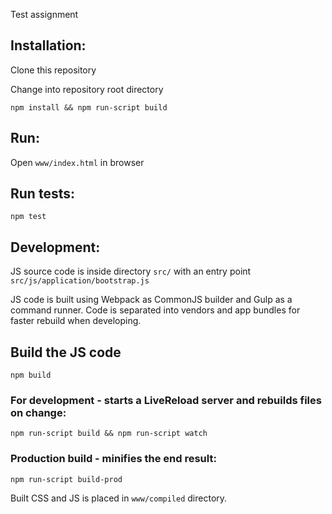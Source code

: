 Test assignment


## Installation:
 Clone this repository

 Change into repository root directory


 `npm install && npm run-script build`


## Run:
  Open `www/index.html` in browser

## Run tests:
  `npm test`


## Development:
JS source code is inside directory `src/` with an entry point `src/js/application/bootstrap.js`

JS code is built using Webpack as CommonJS builder and Gulp as a command runner. Code is separated into vendors and app bundles for faster rebuild when developing.


## Build the JS code
  `npm build`


### For development - starts a LiveReload server and rebuilds files on change:
  `npm run-script build && npm run-script watch`

### Production build - minifies the end result:
  `npm run-script build-prod`

  Built CSS and JS is placed in `www/compiled` directory.



